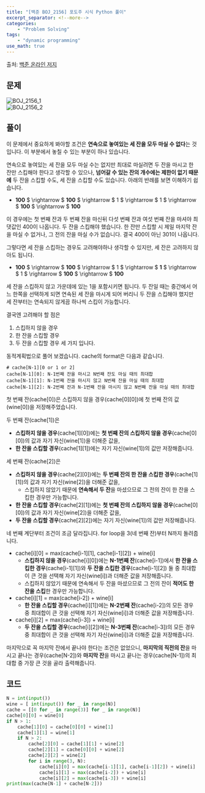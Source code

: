 ```yaml
---
title: "[백준 BOJ_2156] 포도주 시식 Python 풀이"
excerpt_separator: <!--more-->
categories: 
    - "Problem Solving"
tags: 
    - "dynamic programming"
use_math: true
---
```

출처: [백준 온라인 저지](https://www.acmicpc.net/problem/2156)

## 문제  

![BOJ_2156_1](https://user-images.githubusercontent.com/59808674/116852046-939dd680-ac2e-11eb-8443-62ebb904772a.PNG)  
![BOJ_2156_2](https://user-images.githubusercontent.com/59808674/116852052-94cf0380-ac2e-11eb-8a5f-5f83ce9b4fe7.PNG)  

## 풀이  
이 문제에서 중요하게 봐야할 조건은 **연속으로 놓여있는 세 잔을 모두 마실 수 없다**는 것입니다. 이 부분에서 놓칠 수 있는 부분이 하나 있습니다.  

연속으로 놓여있는 세 잔을 모두 마실 수는 없지만 최대로 마실려면 두 잔을 마시고 한 잔만 스킵해야 한다고 생각할 수 있으나, **넘어갈 수 있는 잔의 개수에는 제한이 없기 때문에** 두 잔을 스킵할 수도, 세 잔을 스킵할 수도 있습니다. 아래의 반례를 보면 이해하기 쉽습니다.  
 - **100** $ \rightarrow $ **100** $ \rightarrow $ 1 $ \rightarrow $ 1 $ \rightarrow $ **100** $ \rightarrow $ **100**  

이 경우에는 첫 번째 잔과 두 번째 잔을 마신뒤 다섯 번째 잔과 여섯 번째 잔을 마셔야 최댓값인 400이 나옵니다. 두 잔을 스킵해야 했습니다. 한 잔만 스킵할 시 제일 마지막 잔을 마실 수 없거나, 그 전의 잔을 마실 수가 없습니다. 결국 400이 아닌 301이 나옵니다.  

그렇다면 세 잔을 스킵하는 경우도 고려해야하나 생각할 수 있지만, 세 잔은 고려하지 않아도 됩니다.  
 - **100** $ \rightarrow $ **100** $ \rightarrow $ 1 $ \rightarrow $ **1** $ \rightarrow $ 1 $ \rightarrow $ **100** $ \rightarrow $ **100**  

세 잔을 스킵하지 않고 가운데에 있는 1을 포함시키면 됩니다. 두 잔일 때는 중간에서 어느 한쪽을 선택하게 되면 연속된 세 잔을 마시게 되어 버리니 두 잔을 스킵해야 했지만 세 잔부터는 연속되지 않게끔 하나씩 스킵이 가능합니다.  

결국엔 고려해야 할 점은  
 1. 스킵하지 않을 경우
 2. 한 잔을 스킵할 경우
 3. 두 잔을 스킵할 경우
세 가지 입니다.  

동적계획법으로 풀어 보겠습니다. cache의 format은 다음과 같습니다.  
```
# cache[N-1][0 or 1 or 2]
cache[N-1][0]: N-1번째 잔을 마시고 N번째 잔도 마실 때의 최대합
cache[N-1][1]: N-1번째 잔을 마시지 않고 N번째 잔을 마실 때의 최대합
cache[N-1][2]: N-2번째 잔과 N-1번째 잔을 마시지 않고 N번째 잔을 마실 때의 최대합
```  

첫 번째 잔(cache\[0\])은 스킵하지 않을 경우(cache\[0\]\[0\])에 첫 번째 잔의 값(wine\[0\])을 저장해주었습니다.  

두 번째 잔(cache\[1\])은 
 - **스킵하지 않을 경우**(cache\[1\]\[0\])에는 **첫 번째 잔의 스킵하지 않을 경우**(cache\[0\]\[0\])의 값과 자기 자신(wine\[1\])을 더해준 값을, 
 - **한 잔을 스킵할 경우**(cache\[1\]\[1\])에는 자기 자신(wine\[1\])의 값만 저장해줍니다.  

세 번째 잔(cache\[2\])은 
 - **스킵하지 않을 경우**(cache\[2\]\[0\])에는 **두 번째 잔의 한 잔을 스킵한 경우**(cache\[1\]\[1\])의 값과 자기 자신(wine\[2\])을 더해준 값을, 
    - 스킵하지 않았기 때문에 **연속해서 두 잔**을 마셨으므로 그 전의 잔이 한 잔을 스킵한 경우만 가능합니다.
 - **한 잔을 스킵할 경우**(cache\[2\]\[1\])에는 **첫 번째 잔의 스킵하지 않을 경우**(cache\[0\]\[0\])의 값과 자기 자신(wine\[2\])을 더해준 값을,
 - **두 잔을 스킵할 경우**(cache\[2\]\[2\])에는 자기 자신(wine\[1\])의 값만 저장해줍니다.

네 번째 계단부터 조건이 조금 달라집니다. for loop을 3(네 번째 잔)부터 N까지 돌려줍니다.  
 - cache\[i\]\[0\] = max(cache\[i-1\]\[1\], cache\[i-1\]\[2\]) + wine\[i\]
    - **스킵하지 않을 경우**(cache\[i\]\[0\])에는 **N-1번째 잔**(cache\[i-1\])에서 **한 잔을 스킵한 경우**(cache\[i-1\]\[1\])와 **두 잔을 스킵한 경우**(cache\[i-1\]\[2\]) 둘 중 최대합이 큰 것을 선택해 자기 자신(wine\[i\])과 더해준 값을 저장해줍니다.
    - 스킵하지 않았기 때문에 연속해서 두 잔을 마셨으므로 그 전의 잔이 **적어도 한 잔을 스킵**한 경우만 가능합니다.
 - cache\[i\]\[1\] = max(cache\[i-2\]) + wine\[i\]
    - **한 잔을 스킵할 경우**(cache\[i\]\[1\])에는 **N-2번째 잔**(cache\[i-2\])의 모든 경우 중 최대합이 큰 것을 선택해 자기 자신(wine\[i\])과 더해준 값을 저장해줍니다. 
 - cache\[i\]\[2\] = max(cache\[i-3\]) + wine\[i\]
    - **두 잔을 스킵할 경우**(cache\[i\]\[2\])에는 **N-3번째 잔**(cache\[i-3\])의 모든 경우 중 최대합이 큰 것을 선택해 자기 자신(wine\[i\])과 더해준 값을 저장해줍니다. 

마지막으로 꼭 마지막 잔에서 끝나야 한다는 조건은 없었으니, **마지막의 직전의 잔**을 마시고 끝나는 경우(cache\[N-2\])와 **마지막 잔**을 마시고 끝나는 경우(cache\[N-1\])의 최대합 중 가장 큰 것을 골라 출력해줍니다.  

## 코드  
```python
N = int(input())
wine = [ int(input()) for _ in range(N)]
cache = [[0 for _ in range(3)] for _ in range(N)]
cache[0][0] = wine[0]
if N > 1:
    cache[1][0] = cache[0][0] + wine[1]
    cache[1][1] = wine[1]
    if N > 2:
        cache[2][0] = cache[1][1] + wine[2]
        cache[2][1] = cache[0][0] + wine[2]
        cache[2][2] = wine[2]
        for i in range(3, N):
            cache[i][0] = max(cache[i-1][1], cache[i-1][2]) + wine[i]
            cache[i][1] = max(cache[i-2]) + wine[i]
            cache[i][2] = max(cache[i-3]) + wine[i]
print(max(cache[N-1] + cache[N-2]))
```
